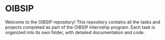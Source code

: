 # OIBSIP
Welcome to the OIBSIP repository! This repository contains all the tasks and projects completed as part of the OIBSIP internship program. Each task is organized into its own folder, with detailed documentation and code.
